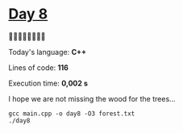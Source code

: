 # [Day 8](https://adventofcode.com/2022/day/8) 
:gift::gift::gift::gift::gift::gift::gift::gift:

Today's language: **C++**

Lines of code: **116**

Execution time: **0,002 s**

I hope we are not missing the wood for the trees...

```shell
gcc main.cpp -o day8 -O3 forest.txt
./day8
```
